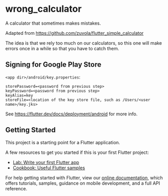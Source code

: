 # wrong_calculator

A calculator that sometimes makes mistakes.

Adapted from https://github.com/zuvola/flutter_simple_calculator


The idea is that we rely too much on our calculators, so this one will make errors once in a while so that you have to catch them.

## Signing for Google Play Store

`<app dir>/android/key.properties`:
```
storePassword=<password from previous step>
keyPassword=<password from previous step>
keyAlias=key
storeFile=<location of the key store file, such as /Users/<user name>/key.jks>
```

See https://flutter.dev/docs/deployment/android for more info.

## Getting Started

This project is a starting point for a Flutter application.

A few resources to get you started if this is your first Flutter project:

- [Lab: Write your first Flutter app](https://flutter.dev/docs/get-started/codelab)
- [Cookbook: Useful Flutter samples](https://flutter.dev/docs/cookbook)

For help getting started with Flutter, view our
[online documentation](https://flutter.dev/docs), which offers tutorials,
samples, guidance on mobile development, and a full API reference.
